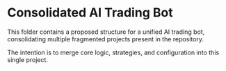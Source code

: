 # Consolidated AI Trading Bot

This folder contains a proposed structure for a unified AI trading bot, consolidating multiple fragmented projects present in the repository.

The intention is to merge core logic, strategies, and configuration into this single project.
